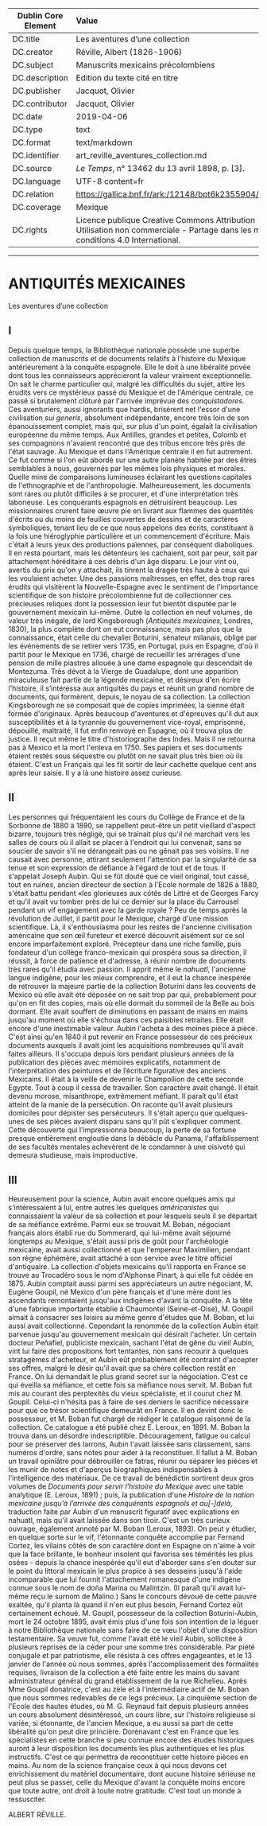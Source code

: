 | Dublin Core Element | Value |
| ------------------- |:---- |
| DC.title | Les aventures d’une collection |
| DC.creator | Réville, Albert (1826-1906) |
| DC.subject | Manuscrits mexicains précolombiens |
| DC.description | Edition du texte cité en titre |
| DC.publisher | Jacquot, Olivier |
| DC.contributor | Jacquot, Olivier |
| DC.date | 2019-04-06 |
| DC.type | text |
| DC.format | text/markdown |
| DC.identifier | art_reville_aventures_collection.md |
| DC.source | <em>Le Temps</em>, n° 13462 du 13 avril 1898, p. [3]. |
| DC.language | UTF-8 content=fr |
| DC.relation | https://gallica.bnf.fr/ark:/12148/bpt6k2355904/f3.item |
| DC.coverage | Mexique |
| DC.rights |  Licence publique Creative Commons Attribution - Utilisation non commerciale - Partage dans les mêmes conditions 4.0 International. |

***

# ANTIQUITÉS MEXICAINES

Les aventures d’une collection

## I

Depuis quelque temps, la Bibliothèque nationale possède une superbe collection de manuscrits et de documents relatifs à l'histoire du Mexique antérieurement à la conquête espagnole. Elle le doit à une libéralité privée dont tous les connaisseurs apprécieront la valeur vraiment exceptionnelle. On sait le charme particulier qui, malgré les difficultés du sujet, attire les érudits vers ce mystérieux passé du Mexique et de l'Amérique centrale, ce passé si brutalement clôturé par l'arrivée imprévue des <em>conquistadores</em>. Ces aventuriers, aussi ignorants que hardis, brisèrent net l'essor d'une civilisation <em>sui generis</em>, absolument indépendante, encore très loin de son épanouissement complet, mais qui, sur plus d'un point, égalait la civilisation européenne du même temps. Aux Antilles, grandes et petites, Colomb et ses compagnons n'avaient rencontré que des tribus encore très près de l'état sauvage. Au Mexique et dans l'Amérique centrale il en fut autrement. Ce fut comme si l'on eût abordé sur une autre planète habitée par des êtres semblables à nous, gouvernés par les mêmes lois physiques et morales. Quelle mine de comparaisons lumineuses éclairant les questions capitales de l'ethnographie et de l'anthropologie.
Malheureusement, les documents sont rares ou plutôt difficiles à se procurer, et d'une interprétation très laborieuse. Les conquérants espagnols en détruisirent beaucoup. Les missionnaires crurent faire œuvre pie en livrant aux flammes des quantités d'écrits ou du moins de feuilles couvertes de dessins et de caractères symboliques, tenant lieu de ce que nous appelons des écrits, constituant à la fois une hiéroglyphie particulière et un commencement d'écriture. Mais c'était à leurs yeux des productions païennes, par conséquent diaboliques.
Il en resta pourtant, mais les détenteurs les cachaient, soit par peur, soit par attachement héréditaire à ces débris d'un âge disparu. Le jour vint où, avertis du prix qu'on y attachait, ils tinrent la dragée très haute à ceux qui les voulaient acheter. Une des passions maîtresses, en effet, des trop rares érudits qui visitèrent la Nouvelle-Espagne avec le sentiment de l'importance scientifique de son histoire précolombienne fut de collectionner ces précieuses reliques dont la possession leur fut bientôt disputée par le gouvernement mexicain lui-même.
Outre la collection en neuf volumes, de valeur très inégale, de lord Kingsborough (<em>Antiquités mexicaines</em>, Londres, 1830), la plus complète dont on eut connaissance, mais pas plus que la connaissance, était celle du chevalier Boturini, sénateur milanais, obligé par les événements de se retirer vers 1735, en Portugal, puis en Espagne, d'où il partit pour le Mexique en 1736, chargé de recueillir les arrérages d'une pension de mille piastres allouée à une dame espagnole qui descendait de Montezuma. Très dévot à la Vierge de Guadalupe, dont une apparition miraculeuse fait partie de la légende mexicaine, et désireux d'en écrire l'histoire, il s’intéressa aux antiquités du pays et réunit un grand nombre de documents, qui formèrent, depuis, le noyau de sa collection. La collection Kingsborough ne se composait que de copies imprimées, la sienne était formée d'originaux. Après beaucoup d'aventures et d'épreuves qu'il dut aux susceptibilités et à la tyrannie du gouvernement vice-royal, emprisonné, dépouillé, maltraité, il fut enfin renvoyé en Espagne, où il trouva plus de justice. Il reçut même le titre d'historiographe des Indes. Mais il ne retourna pas à Mexico et la mort l'enleva en 1750. Ses papiers et ses documents étaient restés sous séquestre ou plutôt on ne savait plus très bien où ils étaient. C'est un Français qui les fit sortir de leur cachette quelque cent ans après leur saisie. Il y a là une histoire assez curieuse.

## II

Les personnes qui fréquentaient les cours du Collège de France et de la Sorbonne de 1880 à 1890, se rappellent peut-être un petit vieillard d'aspect bizarre, toujours très négligé, qui se traînait plus qu'il ne marchait vers les salles de cours où il allait se placer à l'endroit qui lui convenait, sans se soucier de savoir s'il ne dérangeait pas ou ne gênait pas ses voisins. Il ne causait avec personne, attirant seulement l'attention par la singularité de sa tenue et son expression de défiance à l'égard de tout et de tous. Il s'appelait Joseph Aubin. Qui se fût douté que ce vieil original, tout cassé, tout en ruines, ancien directeur de section à l'Ecole normale de 1826 à 1880, s'était battu pendant «les glorieuses aux côtés de Littré et de Georges Farcy et qu'il avait vu tomber près de lui ce dernier sur la place du Carrousel pendant un vif engagement avec la garde royale ?
Peu de temps après la révolution de Juillet, il partit pour le Mexique, chargé d'une mission scientifique. Là, il s'enthousiasma pour les restes de l'ancienne civilisation américaine que son œil fureteur et exercé découvrit aisément sur ce sol encore imparfaitement exploré. Précepteur dans une riche famille, puis fondateur d'un collège franco-mexicain qui prospéra sous sa direction, il réussit, à force de patience et d'adresse, à réunir nombre de documents très rares qu'il étudia avec passion. Il apprit même le <em>nahuatl</em>, l'ancienne langue indigène, pour les mieux comprendre, et il eut la chance inespérée de retrouver la majeure partie de la collection Boturini dans les couvents de Mexico où elle avait été déposée on ne sait trop par qui, probablement pour qu'on en fit des copies, mais où elle dormait du sommeil de la Belle au bois dormant. Elle avait souffert de diminutions en passant de mains en mains jusqu'au moment où elle s'échoua dans ces paisibles retraites. Elle était encore d'une inestimable valeur.
Aubin l'acheta à des moines pièce à pièce. C'est ainsi qu'en 1840 il put revenir en France possesseur de ces précieux documents auxquels il avait joint les acquisitions nombreuses qu'il avait faites ailleurs.
Il s'occupa depuis lors pendant plusieurs années de la publication des pièces avec mémoires explicatifs, notamment de l'interprétation des peintures et de l’écriture figurative des anciens Mexicains. Il était à la veille de devenir le Champollion de cette seconde Egypte. Tout à coup il cessa de travailler. Son caractère avait changé. Il était devenu morose, misanthrope, extrêmement méfiant. Il paraît qu'il était atteint de la manie de la persécution. On raconte qu'il avait plusieurs domiciles pour dépister ses persécuteurs. Il s'était aperçu que quelques-unes de ses pièces avaient disparu sans qu'il pût s'expliquer comment. Cette découverte qui l'impressionna beaucoup, la perte de sa fortune presque entièrement engloutie dans la débâcle du Panama, l'affaiblissement de ses facultés mentales achevèrent de le condamner à une oisiveté qui demeura studieuse, mais improductive.

## III

Heureusement pour la science, Aubin avait encore quelques amis qui s'intéressaient à lui, entre autres les quelques <em>américanistes</em> qui connaissaient la valeur de sa collection et pour lesquels seuls il se départait de sa méfiance extrême. Parmi eux se trouvait M. Boban, négociant français alors établi rue du Sommerard, qui lui-même avait séjourné longtemps au Mexique, s'était aussi pris de goût pour l'archéologie mexicaine, avait aussi collectionné et que l'empereur Maximilien, pendant son règne éphémère, avait attaché à son service avec le titre officiel d'antiquaire. La collection d'objets mexicains qu'il rapporta en France se trouve au Trocadéro sous le nom d'Alphonse Pinart, à qui elle fut cédée en 1875.
Aubin comptait aussi parmi ses appréciateurs un autre négociant, M. Eugène Goupil, né Mexico d'un père français et d'une mère dont les ascendants remontaient jusqu'aux indigènes d'avant la conquête. A la tête d'une fabrique importante établie à Chaumontel (Seine-et-Oise), M. Goupil aimait à consacrer ses loisirs au même genre d'études que M. Boban, et lui aussi avait collectionné.
Cependant la renommée de la collection Aubin était parvenue jusqu'au gouvernement mexicain qui désirait l'acheter. Un certain docteur Peñafiel, publiciste mexicain, sachant l'état de gêne du vieil Aubin, vint lui faire des propositions fort tentantes, non sans recourir à quelques stratagèmes d'acheteur, et Aubin eût probablement été contraint d'accepter ses offres, malgré le désir qu'il avait que sa chère collection restât en France. On lui demandait le plus grand secret sur la négociation. C’est ce qui éveilla sa méfiance, et cette fois sa méfiance nous servit. M. Boban fut mis au courant des perplexités du vieux spécialiste, et il courut chez M. Goupil. Celui-ci n'hésita pas à faire de ses deniers le sacrifice nécessaire pour que ce trésor scientifique demeurât en France. Il en devint donc le possesseur, et M. Boban fut chargé de rédiger le catalogue raisonné de la collection. Ce catalogue a été publié chez E. Leroux, en 1891.
M. Boban la trouva dans un désordre indescriptible. Découragement, fatigue ou calcul pour se préserver des larrons, Aubin l'avait laissée sans classement, sans numéros d'ordre, sans notes pour aider à la reconstituer. Il fallut à M. Boban un travail opiniâtre pour débrouiller ce fatras, réunir ou séparer les pièces et les munir de notes et d'aperçus biographiques indispensables à l'intelligence des matériaux. De ce travail de bénédictin sortirent deux gros volumes de <em>Documents pour servir l’histoire du Mexique</em> avec une table analytique (E. Leroux, 1891) ; puis, la publication d'une <em>Histoire de la nation mexicaine jusqu’à l’arrivée des conquérants espagnols et au[-]delà</em>, traduction faite par Aubin d'un manuscrit figuratif avec explications en nahuatl, mais qu'il avait laissée dans son tiroir. C'est un très curieux ouvrage, également annoté par M. Boban (Leroux, 1893). On peut y étudier, en quelque sorte sur le vif, l'étonnante conquête accomplie par Fernand Cortez, les vilains côtés de son caractère dont en Espagne on n'aime à voir que la face brillante, le bonheur insolent qui favorisa ses témérités les plus osées - depuis la chance inespérée qu'il eut d'aborder sans s'en douter sur le point du littoral mexicain le plus propice à ses desseins jusqu'à l'aide incomparable que lui fournit l'attachement romanesque d'une indigène connue sous le nom de doña Marina ou Malintzin. (Il paraît qu'il avait lui- même reçu le surnom de Malino.) Sans le concours dévoué de cette pauvre exaltée, qu'il planta là quand il n'en eut plus besoin, Fernand Cortez eût certainement échoué.
M. Goupil, possesseur de la collection Boturini-Aubin, mort le 24 octobre 1895, avait émis plus d'une fois son intention de la léguer à notre Bibliothèque nationale sans faire de ce vœu l'objet d'une disposition testamentaire. Sa veuve fut, comme l'avait été le vieil Aubin, sollicitée à plusieurs reprises de la céder pour une somme très considérable. Par piété conjugale et par patriotisme, elle résista à ces offres engageantes, et le 13 janvier de l'année où nous sommes, après l'accomplissement des formalités requises, livraison de la collection a été faite entre les mains du savant administrateur général du grand établissement de la rue Richelieu.
Après Mme Goupil donatrice, c'est au zèle et à l'intermédiaire actif de M. Boban que nous sommes redevables de ce legs précieux. La cinquième section de l'Ecole des hautes études, où M. G. Reynaud fait depuis plusieurs années un cours absolument désintéressé, un cours libre, sur l'histoire religieuse si variée, si étonnante, de l'ancien Mexique, a eu aussi sa part de cette libéralité qu'on peut dire princière. Dorénavant c'est en France que les spécialistes en cette branche si peu connue encore des études historiques auront à leur disposition les documents les plus authentiques et les plus instructifs. C'est ce qui permettra de reconstituer cette histoire pièces en mains. Au nom de la science française ceux à qui nous devons cet enrichissement du matériel documentaire, dont aucune histoire sérieuse ne peut plus se passer, celle du Mexique d'avant la conquête moins encore que toute autre, ont droit à toute notre gratitude. C'est tout un monde à ressusciter.
 
ALBERT RÉVILLE.
